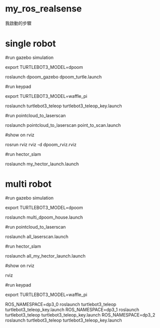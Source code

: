 # my_ros_realsense

我啟動的步驟
# single robot

#run gazebo simulation

export TURTLEBOT3_MODEL=dpoom

roslaunch dpoom_gazebo dpoom_turtle.launch

#run keypad

export TURTLEBOT3_MODEL=waffle_pi

roslaunch turtlebot3_teleop turtlebot3_teleop_key.launch

#run pointcloud_to_laserscan

roslaunch pointcloud_to_laserscan point_to_scan.launch

#show on rviz

rosrun rviz rviz -d dpoom_rviz.rviz

#run hector_slam

roslaunch my_hector_launch.launch 


# multi robot

#run gazebo simulation

export TURTLEBOT3_MODEL=dpoom

roslaunch multi_dpoom_house.launch

#run pointcloud_to_laserscan

roslaunch all_laserscan.launch

#run hector_slam

roslaunch all_my_hector_launch.launch 

#show on rviz

rviz

#run keypad

export TURTLEBOT3_MODEL=waffle_pi

ROS_NAMESPACE=dp3_0 roslaunch turtlebot3_teleop turtlebot3_teleop_key.launch
ROS_NAMESPACE=dp3_1 roslaunch turtlebot3_teleop turtlebot3_teleop_key.launch
ROS_NAMESPACE=dp3_2 roslaunch turtlebot3_teleop turtlebot3_teleop_key.launch
